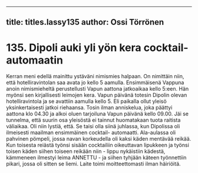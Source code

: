 
---

title: titles.lassy135
author: Ossi Törrönen
---


    
# 135. Dipoli auki yli yön kera cocktail-automaatin

Kerran meni edellä mainittu ystäväni nimismies halpaan. On nimittäin niin, että hotelliravintolan saa avata jo kello 5 
aamulla. Ensimmäisenä Vappuna anoin nimismieheltä perustellusti Vapun aattona jatkoaikaa kello 5:een. Hän myönsi sen 
kirjallisesti leimojen kera. Vapun päivänä totesin Dipolin olevan hotelliravintola ja se avattiin aamulla kello 5. Eli paikalla 
ollut yleisö yksinkertaisesti jatkoi riehaansa. Tosin ilman anniskelua, joka päättyi aattona klo 04.30 ja alkoi oluen 
tarjoiluna Vapun päivänä kello 09.00. Jäi se tunnelma, että suurin osa yleisöstä ei tainnut huomatakaan tuota raitista 
väliaikaa. Oli niin lystiä, että. Se taisi olla siinä juhlassa, kun Dipolissa oli ilmeisesti maailman ensimmäinen cocktail-
automaatti. Ala-aulassa oli pahvinen pömpeli, jossa navan korkeudella oli kaksi käden mentävää reikää. Kun toisesta 
reiästä työnsi sisään cocktailiin oikeuttavan lipukkeen ja työnsi toisen käden siihen toiseen reikään niin - lippu nykäistiin 
kädestä, kämmeneen ilmestyi leima ANNETTU - ja siihen tyhjään käteen työnnettiin pikari, jossa oli sitten se liemi. Laite 
toimi moitteettomasti ilman häiriöitä.
